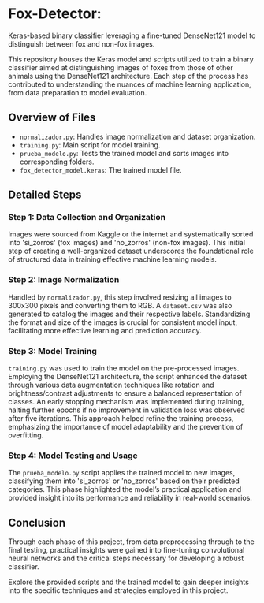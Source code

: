 # Fox-Detector:
Keras-based binary classifier leveraging a fine-tuned DenseNet121 model to distinguish between fox and non-fox images.

This repository houses the Keras model and scripts utilized to train a binary classifier aimed at distinguishing images of foxes from those of other animals using the DenseNet121 architecture. Each step of the process has contributed to understanding the nuances of machine learning application, from data preparation to model evaluation.

## Overview of Files
- `normalizador.py`: Handles image normalization and dataset organization.
- `training.py`: Main script for model training.
- `prueba_modelo.py`: Tests the trained model and sorts images into corresponding folders.
- `fox_detector_model.keras`: The trained model file.

## Detailed Steps

### Step 1: Data Collection and Organization
Images were sourced from Kaggle or the internet and systematically sorted into 'si_zorros' (fox images) and 'no_zorros' (non-fox images). This initial step of creating a well-organized dataset underscores the foundational role of structured data in training effective machine learning models.

### Step 2: Image Normalization
Handled by `normalizador.py`, this step involved resizing all images to 300x300 pixels and converting them to RGB. A `dataset.csv` was also generated to catalog the images and their respective labels. Standardizing the format and size of the images is crucial for consistent model input, facilitating more effective learning and prediction accuracy.

### Step 3: Model Training
`training.py` was used to train the model on the pre-processed images. Employing the DenseNet121 architecture, the script enhanced the dataset through various data augmentation techniques like rotation and brightness/contrast adjustments to ensure a balanced representation of classes. An early stopping mechanism was implemented during training, halting further epochs if no improvement in validation loss was observed after five iterations. This approach helped refine the training process, emphasizing the importance of model adaptability and the prevention of overfitting.

### Step 4: Model Testing and Usage
The `prueba_modelo.py` script applies the trained model to new images, classifying them into 'si_zorros' or 'no_zorros' based on their predicted categories. This phase highlighted the model’s practical application and provided insight into its performance and reliability in real-world scenarios.

## Conclusion
Through each phase of this project, from data preprocessing through to the final testing, practical insights were gained into fine-tuning convolutional neural networks and the critical steps necessary for developing a robust classifier.

Explore the provided scripts and the trained model to gain deeper insights into the specific techniques and strategies employed in this project.
